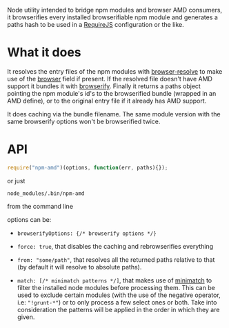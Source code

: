 Node utility intended to bridge npm modules and browser AMD consumers, it browserifies every installed browserifiable npm module and generates a paths hash to be used in a [RequireJS](http://requirejs.org/) configuration or the like.

# What it does

It resolves the entry files of the npm modules with [browser-resolve](https://github.com/shtylman/node-browser-resolve) to make use of the [browser](https://gist.github.com/shtylman/4339901) field if present. If the resolved file doesn't have AMD support it bundles it with [browserify](https://github.com/substack/node-browserify).
Finally it returns a paths object pointing the npm module's id's to the browserified bundle (wrapped in an AMD define), or to the original entry file if it already has AMD support.

It does caching via the bundle filename. The same module version with the same browserify options won't be browserified twice.

# API

```javascript
require("npm-amd")(options, function(err, paths){});
```

or just

```
node_modules/.bin/npm-amd
```

from the command line

options can be:

- `browserifyOptions: {/* browserify options */}`

- `force: true`, that disables the caching and rebrowserifies everything

- `from: "some/path"`, that resolves all the returned paths relative to that (by default it will resolve to absolute paths).

- `match: [/* minimatch patterns */]`, that makes use of [minimatch](https://github.com/isaacs/minimatch) to filter the installed node modules before processing them. This can be used to exclude certain modules (with the use of the negative operator, i.e: `"!grunt-*"`) or to only process a few select ones or both. Take into consideration the patterns will be applied in the order in which they are given.
